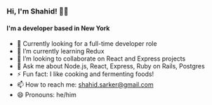 ### Hi, I'm Shahid! 👋🏽

#### I'm a developer based in New York

- 🔭 Currently looking for a full-time developer role
- 🌱 I’m currently learning Redux
- 👯 I’m looking to collaborate on React and Express projects
- 💬 Ask me about Node.js, React, Express, Ruby on Rails, Postgres
- ⚡ Fun fact: I like cooking and fermenting foods!
- 📫 How to reach me: shahid.sarker@gmail.com
- 😄 Pronouns: he/him

<!--
**shahidsarker/shahidsarker** is a ✨ _special_ ✨ repository because its `README.md` (this file) appears on your GitHub profile.

Here are some ideas to get you started:

- 🔭 I’m currently working on ...
- 🌱 I’m currently learning ...
- 👯 I’m looking to collaborate on ...
- 🤔 I’m looking for help with ...
- 💬 Ask me about ...
- 📫 How to reach me: ...
- 😄 Pronouns: ...
- ⚡ Fun fact: ...
-->
